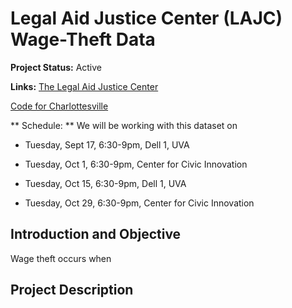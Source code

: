# Legal Aid Justice Center (LAJC) Wage-Theft Data

**Project Status:** Active

**Links:**
[The Legal Aid Justice Center](justice4all.org)

[Code for Charlottesville](codeforcharlottesville.org)

** Schedule: ** We will be working with this dataset on

* Tuesday, Sept 17, 6:30-9pm, Dell 1, UVA

* Tuesday, Oct 1, 6:30-9pm, Center for Civic Innovation 

* Tuesday, Oct 15, 6:30-9pm, Dell 1, UVA

* Tuesday, Oct 29, 6:30-9pm, Center for Civic Innovation 

## Introduction and Objective
Wage theft occurs when

## Project Description
